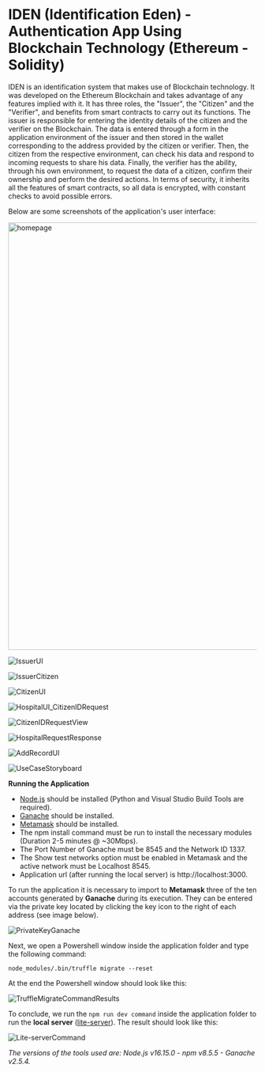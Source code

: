 # IDEN (Identification Eden) - Authentication App Using Blockchain Technology (Ethereum - Solidity)
IDEN is an identification system that makes use of Blockchain technology. It was developed on the Ethereum Blockchain and takes advantage of any features implied with it. It has three roles, the "Issuer", the "Citizen" and the "Verifier", and benefits from smart contracts to carry out its functions. The issuer is responsible for entering the identity details of the citizen and the verifier on the Blockchain. The data is entered through a form in the application environment of the issuer and then stored in the wallet corresponding to the address provided by the citizen or verifier. Then, the citizen from the respective environment, can check his data and respond to incoming requests to share his data. Finally, the verifier has the ability, through his own environment, to request the data of a citizen, confirm their ownership and perform the desired actions. In terms of security, it inherits all the features of smart contracts, so all data is encrypted, with constant checks to avoid possible errors.

Below are some screenshots of the application's user interface:

<img width="865" alt="homepage" src="https://user-images.githubusercontent.com/91207835/203648840-3dc6e79b-9fb7-44b6-b9e1-0379d72fddde.png">

![IssuerUI](https://user-images.githubusercontent.com/91207835/203648754-30e5e1be-f0e6-4062-a9c4-d1495aaf66bd.png)

![IssuerCitizen](https://user-images.githubusercontent.com/91207835/203648921-6edef2a7-522f-4798-bdff-2679cef07f3d.png)

![CitizenUI](https://user-images.githubusercontent.com/91207835/203649006-57b70cd5-ffb9-4b86-9bf4-495cab522ea6.png)

![HospitalUI_CitizenIDRequest](https://user-images.githubusercontent.com/91207835/203649062-cf528df3-e120-4045-992d-1fc6a8cdc3b4.png)

![CitizenIDRequestView](https://user-images.githubusercontent.com/91207835/203649139-8467e964-e106-4ee5-a70e-d995ace1dba7.png)

![HospitalRequestResponse](https://user-images.githubusercontent.com/91207835/203649171-54727c88-de0e-482e-92da-374649c7ae46.png)

![AddRecordUI](https://user-images.githubusercontent.com/91207835/203649297-361364fe-d941-4377-a78c-7bc2388cc709.png)

![UseCaseStoryboard](https://user-images.githubusercontent.com/91207835/203861545-ddd0b306-a031-4770-826c-f083c54d731f.png)

**Running the Application**
- [Node.js](https://nodejs.org/en/) should be installed (Python and Visual Studio Build Tools are required).
- [Ganache](https://github.com/trufflesuite/ganache-ui) should be installed.
- [Metamask](https://metamask.io/download/) should be installed.
- The npm install command must be run to install the necessary modules (Duration 2-5 minutes @ ~30Mbps).
- The Port Number of Ganache must be 8545 and the Network ID 1337.
- The Show test networks option must be enabled in Metamask and the active network must be Localhost 8545.
- Application url (after running the local server) is http://localhost:3000.

To run the application it is necessary to import to **Metamask** three of the ten accounts generated by **Ganache** during its execution. They can be entered via the private key located by clicking the key icon to the right of each address (see image below).

![PrivateKeyGanache](https://user-images.githubusercontent.com/91207835/203859718-b736fc37-38f9-477e-b31b-58828bb6e269.png)

Next, we open a Powershell window inside the application folder and type the following command:
```
node_modules/.bin/truffle migrate --reset
```

At the end the Powershell window should look like this:

![TruffleMigrateCommandResults](https://user-images.githubusercontent.com/91207835/203860095-ca97f6a2-6e7d-4460-a893-8d7aeffc880e.png)

To conclude, we run the `npm run dev command` inside the application folder to run the **local server** ([lite-server](https://github.com/johnpapa/lite-server)). The result should look like this:

![Lite-serverCommand](https://user-images.githubusercontent.com/91207835/203860364-1613a15d-c379-43c1-b406-3d0946de022f.png)

*The versions of the tools used are: Node.js v16.15.0 - npm v8.5.5 - Ganache v2.5.4.* 
